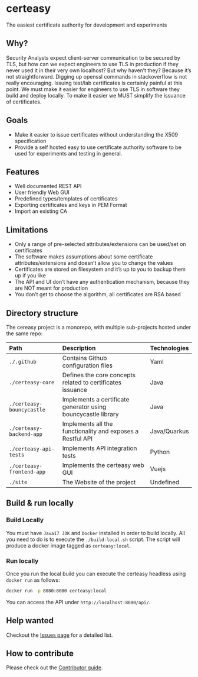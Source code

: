 # certeasy
The easiest certificate authority for development and experiments

## Why?
Security Analysts expect client-server communication to be secured by TLS, but how can we expect engineers to use TLS in production if they never used it in their very own localhost? But why haven’t they? Because it’s not straightforward. 
Digging up openssl commands in stackoverflow is not really encouraging. Issuing test/lab certificates is certainly painful at this point. We must make it easier for engineers to use TLS in software they build and deploy locally. To make it easier we MUST simplify the issuance of certificates.

## Goals
* Make it easier to issue certificates without understanding the X509 specification
* Provide a self hosted easy to use certificate authority software to be used for experiments and testing in general.


## Features

* Well documented REST API
* User friendly Web GUI
* Predefined types/templates of certificates
* Exporting certificates and keys in PEM Format
* Import an existing CA

## Limitations

* Only a range of pre-selected attributes/extensions can be used/set on certificates
* The software makes assumptions about some certificate attributes/extensions and doesn’t allow you to change the values
* Certificates are stored on filesystem and it’s up to you to backup them up if you like
* The API and UI don’t have any authentication mechanism, because they are NOT meant for production
* You don’t get to choose the algorithm, all certificates are RSA based

## Directory structure

The cereasy project is a monorepo, with multiple sub-projects hosted under the same repo:

| Path               | Description        | Technologies |
| :---               | :---               | :---         |
| `./.github` | Contains Github configuration files | Yaml  |
| `./certeasy-core` | Defines the core concepts related to certificates issuance | Java  |
| `./certeasy-bouncycastle` | Implements a certificate generator using bouncycastle library | Java |
| `./certeasy-backend-app` | Implements all the functionality and exposes a Restful API | Java/Quarkus |
| `./certeasy-api-tests` | Implements API integration tests | Python |
| `./certeasy-frontend-app` | Implements the certeasy web GUI | Vuejs |
| `./site` | The Website of the project | Undefined |


## Build & run locally

### Build Locally
You must have `Java17 JDK` and `Docker` installed in order to build locally.
All you need to do is to execute the `./build-local.sh` script. The script will produce a docker image tagged as `certeasy:local`.

### Run locally
Once you run the local build you can execute the certeasy headless using `docker run` as follows:
```bash
docker run -p 8080:8080 certeasy:local
```
You can access the API under `http://localhost:8080/api/`.

## Help wanted
Checkout the [Issues page](https://github.com/emjunior258/certeasy/issues) for a detailed list.

## How to contribute
Please check out the [Contributor guide](CONTRIBUTING.md).